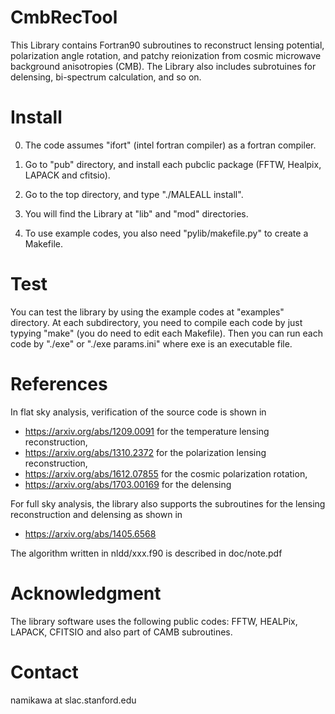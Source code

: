 # CmbRecTool

This Library contains Fortran90 subroutines to reconstruct lensing potential, 
polarization angle rotation, and patchy reionization 
from cosmic microwave background anisotropies (CMB). 
The Library also includes subrotuines for delensing, bi-spectrum calculation, and so on.

# Install

  0) The code assumes "ifort" (intel fortran compiler) as a fortran compiler. 

  1) Go to "pub" directory, and install each pubclic package (FFTW, Healpix, LAPACK and cfitsio). 

  2) Go to the top directory, and type "./MALEALL install". 
  
  3) You will find the Library at "lib" and "mod" directories. 

  4) To use example codes, you also need "pylib/makefile.py" to create a Makefile. 

# Test

You can test the library by using the example codes at "examples" directory. At each subdirectory, you need to compile each code 
by just typying "make" (you do need to edit each Makefile). Then you can run each code by "./exe" or "./exe params.ini" where exe is 
an executable file. 


# References

In flat sky analysis, verification of the source code is shown in 

  - https://arxiv.org/abs/1209.0091 for the temperature lensing reconstruction, 
  - https://arxiv.org/abs/1310.2372 for the polarization lensing reconstruction, 
  - https://arxiv.org/abs/1612.07855 for the cosmic polarization rotation, 
  - https://arxiv.org/abs/1703.00169 for the delensing

For full sky analysis, the library also supports the subroutines for the lensing reconstruction and delensing as shown in 

  - https://arxiv.org/abs/1405.6568
  

The algorithm written in nldd/xxx.f90 is described in doc/note.pdf


# Acknowledgment

The library software uses the following public codes: FFTW, HEALPix, LAPACK, CFITSIO and also part of CAMB subroutines. 

# Contact

  namikawa at slac.stanford.edu

